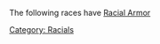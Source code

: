 The following races have [Racial
Armor](:Category:Racial_Armor.md "wikilink")

[Category: Racials](Category:_Racials "wikilink")
